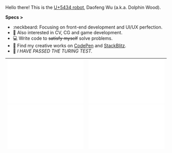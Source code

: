 Hello there! This is the [U+5434 robot](https://twitter.com/Dolphin_Wood/status/966221418164715520), Daofeng Wu (a.k.a. Dolphin Wood). 

**Specs >**

- :neckbeard: Focusing on front-end development and UI/UX perfection.
- :see_no_evil: Also interested in CV, CG and game development.
- :computer: Write code to ~~satisfy myself~~ solve problems.
- :feet: Find my creative works on [CodePen](https://codepen.io/idiotWu) and [StackBlitz](https://stackblitz.com/@idiotWu).
- :robot: _I HAVE PASSED THE TURING TEST._

|![Daofeng Wu's GitHub Stats](https://github.com/idiotWu/stats/blob/generated/overview.svg#gh-light-mode-only) ![Daofeng Wu's GitHub Stats](https://github.com/idiotWu/stats/blob/generated/overview-dark.svg#gh-dark-mode-only)|![Most Used Languages](https://github.com/idiotWu/stats/blob/generated/languages.svg#gh-light-mode-only) ![Most Used Languages](https://github.com/idiotWu/stats/blob/generated/languages-dark.svg#gh-dark-mode-only)|
|:--:|:--:|
